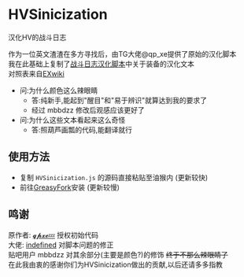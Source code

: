 # HVSinicization
汉化HV的战斗日志

作为一位英文渣渣在多方寻找后，由TG大佬@qp_xe提供了原始的汉化脚本
<br>我在此基础上复制了[战斗日志汉化脚本](https://sleazyfork.org/zh-CN/scripts/404119-hv-%E7%89%A9%E5%93%81%E8%A3%85%E5%A4%87%E6%B1%89%E5%8C%96/code)中关于装备的汉化文本
<br>对照表来自[EXwiki](https://ehwiki.org/wiki/Main_Page)

- 问:为什么颜色这么辣眼睛
  - 答:纯新手,能起到"醒目"和"易于辨识"就算达到我的要求了
  - 经过 mbbdzz 修改后观感应该更好了
- 问:为什么这些文本看起来这么奇怪
  - 答:照葫芦画瓢的代码,能翻译就行
## 使用方法
 - 复制 `HVSinicization.js` 的源码直接粘贴至油猴内 (更新较快)
 - 前往[GreasyFork](https://greasyfork.org/zh-CN/scripts/445520-hv-%E6%88%98%E6%96%97%E6%97%A5%E5%BF%97%E6%B1%89%E5%8C%96)安装 (更新较慢)

## 鸣谢
原作者: [𝓺𝓹𝔁𝓮💤](https://t.me/qp_xe) 授权初始代码
<br>大佬: [indefined](https://github.com/indefined) 对脚本问题的修正
<br>贴吧用户 mbbdzz 对其余部分(主要是颜色?)的修饰 ~~终于不那么辣眼睛了~~
<br>在此我由衷的感谢你们为HVSinicization做出的贡献,以后还请多多指教
